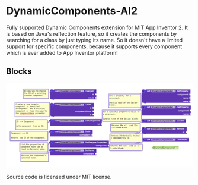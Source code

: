 # DynamicComponents-AI2
Fully supported Dynamic Components extension for MIT App Inventor 2. It is based on Java's reflection feature, so it creates the components by searching for a class by just typing its name. So it doesn't have a limited support for specific components, because it supports every component which is ever added to App Inventor platform!

## Blocks

![](blocks.png)

Source code is licensed under MIT license. 

